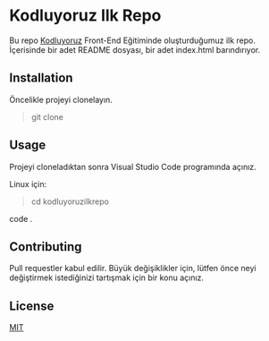 # Kodluyoruz Ilk Repo

Bu repo [Kodluyoruz](https://www.kodluyoruz.org) Front-End Eğitiminde oluşturduğumuz ilk repo. İçerisinde bir adet README dosyası, bir adet index.html barındırıyor.


## Installation

Öncelikle projeyi clonelayın. 
> git clone 

## Usage 

Projeyi cloneladıktan sonra Visual Studio Code programında açınız. 

Linux için: 
> cd kodluyoruzilkrepo

 code     .
 
 ## Contributing
 
 Pull requestler kabul edilir. Büyük değişiklikler için, lütfen önce neyi değiştirmek istediğinizi tartışmak için bir konu açınız.
 
 ## License 
 
 [MIT](https://choosealicense.com/licenses/mit/)




